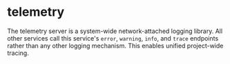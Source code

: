 # telemetry

The telemetry server is a system-wide network-attached logging library. All other services call this service's `error`, `warning`, `info`, and `trace` endpoints rather than any other logging mechanism. This enables unified project-wide tracing.
